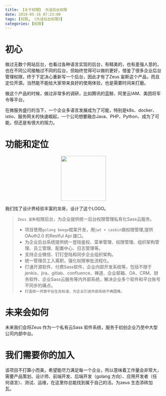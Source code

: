```yaml
---
title: 【关于权限】 大话后台权限
date: 2019-05-16 07:23:00
tags: [权限, 《大话后台权限》]
categories: [权限]
---
```


# 初心
   做过无数个网站后台，也看过各种语言实现的后台，有精美的，也有差强人意的，也在不同公司接触过不同的后台，但始终觉得可以做的更好，借鉴了很多企业后台管理权限，终于下定决心重新写一个后台，因此才有了Zeus 宙斯这个产品，而且定位开源。当然能不能给大家带来良好的使用体验，也是需要时间来打磨。

   做这个产品的时候，做过非常多的调研，比如腾讯的蓝鲸、阿里云IAM、美团将军令等平台。 

   在微服务盛行的当下，一个企业多语言发展成为了可能，特别是k8s、docker、istio、服务网关的快速崛起，一个公司想要融合Java、PHP、Python、成为了可能，但还是有很大的阻力。

# 功能和定位

<center>
<img src="/logo.png" height="145" width="145" >
</center>

   我们找了设计界经验丰富的龙哥，设计了这个LOGO。

> `Zeus 宙斯`权限后台，为企业提供统一后台权限管理私有化Sass云服务。    
> - 项目使用`golang beego`框架开发，用`jwt + casbin`做权限管理,提供OAuth2.0 的Restful Api 接口。
> - 为企业后台系统提供统一登陆鉴权、菜单管理、权限管理、组织架构管理、员工管理、配置中心、日志管理等。
> - 支持企业微信、钉钉登陆和同步企业组织架构。
> - 统一管理员工入离职，强化权限审批流程化。
> - 打通开源软件、付费Sass软件，企业内部开发系统等，包括不限于jenkis、jira、gitlab、confluence、禅道、企业邮箱、OA、CRM、财务软件、企业Sass云服务等内外部系统，解决企业多个软件和平台账号不同步的痛点。     
> - `打造统一开放平台生态标准，为企业引进外部系统不再困难。`
# 未来会如何

  未来我们会将Zeus 作为一个私有云Sass 软件系统，服务于初创企业乃至中大型公司内部中台。

# 我们需要你的加入
   
  该项目不打算小而美，希望能尽力满足每一个企业，所以意味着工作量会非常大，需要产品策划、设计师、前端开发、后端开发（golang 方向）、应用开发者（任何语言）、测试、运维，在这里你总能找到属于自己的活。为zeus 生态添砖加瓦。